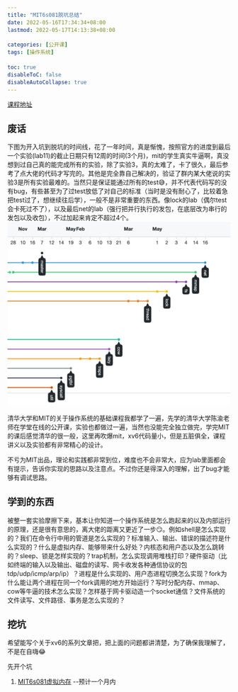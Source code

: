 ```yaml
---
title: "MIT6s081脱坑总结"
date: 2022-05-16T17:34:34+08:00
lastmod: 2022-05-17T14:13:38+08:00

categories: [公开课]
tags: [操作系统]

toc: true
disableToC: false
disableAutoCollapse: true
---
```


[课程地址](https://pdos.csail.mit.edu/6.S081/2020/schedule.html)

## 废话
下图为开入坑到脱坑的时间线，花了一年时间，真是惭愧，按照官方的进度到最后一个实验(lab11)的截止日期只有12周的时间(3个月)，mit的学生真实牛逼啊，真没想到过自己真的能完成所有的实验，除了实验3，真的太难了，卡了很久，最后参考了点大佬的代码才写完的。其他是完全靠自己解决的，验证了群内某大佬说的实验3是所有实验最难的。当然只是保证能通过所有的test😅，并不代表代码写的没有bug，有些甚至为了过test放低了对自己的标准（当时是没有耐心了，比较着急把test过了，想继续往后学），一般不是非常重要的东西。像lock的lab（偶尔test会卡死过不了），以及最后net的lab（强行把并行执行的发包，在底层改为串行的发包以及收包），不过加起来肯定不超过4个。
![xv6_timeline](/posts/images/xv6_timeline.jpg)

清华大学和MIT的关于操作系统的基础课程我都学了一遍，先学的清华大学陈渝老师在学堂在线的公开课，实验也都做过一遍，当然也没能完全独立做完，学完MIT的课后感觉清华的很一般，这里再吹爆mit，xv6代码量小，但是五脏俱全，课程讲义以及实验都有非常精心的设计。

不亏为MIT出品，理论和实践都非常到位，难度也不会非常大，应为lab里面都会有提示，告诉你实现的思路以及注意点。不过你还是得深入的理解，出了bug才能够有调试思路。

## 学到的东西
被整一套实验摩擦下来，基本让你知道一个操作系统是怎么跑起来的以及内部运行的原理，还是很有意思的，离大佬的距离又更近了一步😏。例如shell是怎么实现的？我们在命令行中用的管道是怎么实现的？标准输入、输出、错误的描述符是什么实现的？什么是虚拟内存、能够带来什么好处？内核态和用户态以及怎么跳转的？sleep、锁是怎样实现的？trap机制，怎么实现调用堆栈打印？硬件驱动（比如终端的输入以及输出、磁盘的读写、网卡收发各种通信协议的包tdp/udp/icmp/arp/ip）？进程是什么实现的、用户态进程切换怎么实现？fork为什么能让两个进程在同一个fork调用的地方开始运行？写时分配内存、mmap、cow等牛逼的技术怎么实现？怎样基于网卡驱动造一个socket通信？文件系统的文件读写、文件路径、事务是怎么实现的？


## 挖坑
希望能写个关于xv6的系列文章把，把上面的问题都讲清楚，为了确保我理解了，不是在自嗨😂


先开个坑
1. [MIT6s081虚拟内存](https://afrankie.github.io/posts/MIT6s081%E8%99%9A%E6%8B%9F%E5%86%85%E5%AD%98/) --预计一个月内